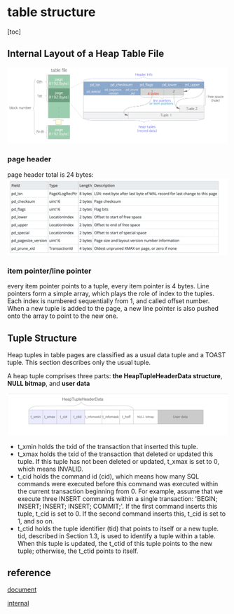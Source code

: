 # table structure

[toc]

## Internal Layout of a Heap Table File

![32](../../../Image/database/32.png)

### page header

page header total is 24 bytes:
![34](../../../Image/database/34.png)

### item pointer/line pointer

every item pointer points to a tuple, every item pointer is 4 bytes. Line pointers form a simple array, which plays the role of index to the tuples. Each index is numbered sequentially from 1, and called offset number. When a new tuple is added to the page, a new line pointer is also pushed onto the array to point to the new one.

## Tuple Structure

Heap tuples in table pages are classified as a usual data tuple and a TOAST tuple. This section describes only the usual tuple.

A heap tuple comprises three parts: **the HeapTupleHeaderData structure**, **NULL bitmap**, and **user data**

![33](../../../Image/database/33.png)

* t_xmin holds the txid of the transaction that inserted this tuple.
* t_xmax holds the txid of the transaction that deleted or updated this tuple. If this tuple has not been deleted or updated, t_xmax is set to 0, which means INVALID.
* t_cid holds the command id (cid), which means how many SQL commands were executed before this command was executed within the current transaction beginning from 0. For example, assume that we execute three INSERT commands within a single transaction: 'BEGIN; INSERT; INSERT; INSERT; COMMIT;'. If the first command inserts this tuple, t_cid is set to 0. If the second command inserts this, t_cid is set to 1, and so on.
* t_ctid holds the tuple identifier (tid) that points to itself or a new tuple. tid, described in Section 1.3, is used to identify a tuple within a table. When this tuple is updated, the t_ctid of this tuple points to the new tuple; otherwise, the t_ctid points to itself.

## reference

[document](https://www.postgresql.org/docs/current/storage-page-layout.html)

[internal](https://www.interdb.jp/pg/pgsql05.html#_5.2.)